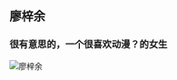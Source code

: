 ## 廖梓余
### 很有意思的，一个很喜欢动漫？的女生
![廖梓余](http://mmbiz.qpic.cn/mmbiz_jpg/o4VNBgDFNzHqc92tqoULeaCGY3UIMaaEO4RfAB1NK6OuvKmIRia4wqDHSumV6BuMCNqnYcxCVoWibpuze7zLPuibg/640?wx_fmt=jpeg&tp=webp&wxfrom=5&wx_lazy=1)

